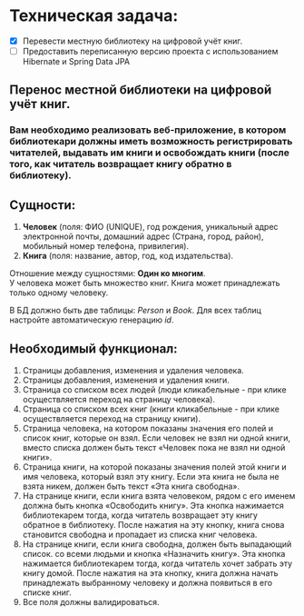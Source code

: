 # Техническая задача:

- [x] Перевести местную библиотеку на цифровой учёт книг.
- [ ] Предоставить переписанную версию проекта с использованием Hibernate и Spring Data JPA

## Перенос местной библиотеки на цифровой учёт книг.

### Вам необходимо реализовать веб-приложение, в котором библиотекари должны иметь возможность регистрировать читателей, выдавать им книги и освобождать книги (после того, как читатель возвращает книгу обратно в библиотеку).

## Сущности:

1. **Человек** (поля: ФИО (UNIQUE), год рождения, уникальный адрес электронной почты, домашний
   адрес (Страна, город, район), мобильный номер телефона, привилегия).
2. **Книга** (поля: название, автор, год, код издательства).

Отношение между сущностями: **Один ко многим**. <br/>
У человека может быть множество книг. Книга может принадлежать только одному человеку.

В БД должно быть две таблицы: *Person* и *Book*. Для всех таблиц настройте автоматическую генерацию *id*.

## Необходимый функционал:

1. Страницы добавления, изменения и удаления человека.
2. Страницы добавления, изменения и удаления книги.
3. Страница со списком всех людей (люди кликабельные - при клике осуществляется переход на страницу человека).
4. Страница со списком всех книг (книги кликабельные - при клике осуществляется переход на страницу книги).
5. Страница человека, на котором показаны значения его полей и список книг, которые он взял. Если человек не взял ни
   одной книги, вместо списка должен быть текст «Человек пока не взял ни одной книги».
6. Страница книги, на которой показаны значения полей этой книги и имя человека, который взял эту книгу. Если эта книга
   не была не взята никем, должен быть текст «Эта книга свободна».
7. На странице книги, если книга взята человеком, рядом с его именем должна быть кнопка «Освободить книгу». Эта кнопка
   нажимается библиотекарем тогда, когда читатель возвращает эту книгу обратное в библиотеку. После нажатия на эту
   кнопку, книга снова становится свободна и пропадает из списка книг человека.
8. На странице книги, если книга свободна, должен быть выпадающий список. со всеми людьми и кнопка «Назначить книгу».
   Эта кнопка нажимается библиотекарем тогда, когда читатель хочет забрать эту книгу домой. После нажатия на эта кнопку,
   книга должна начать принадлежать выбранному человеку и должна появиться в его списке книг.
9. Все поля должны валидироваться.
